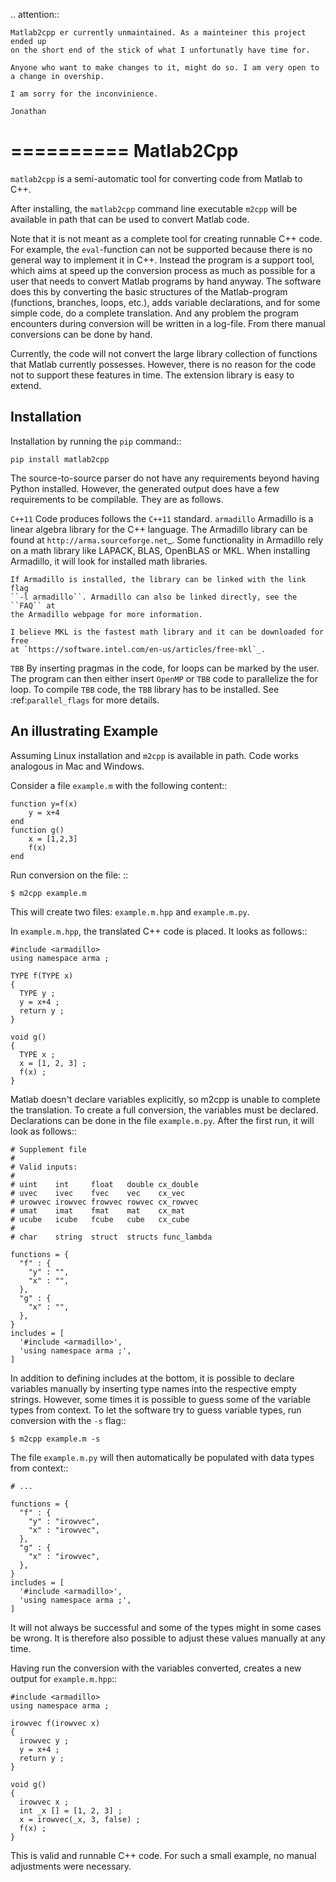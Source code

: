 .. attention::

    Matlab2cpp er currently unmaintained. As a mainteiner this project ended up
    on the short end of the stick of what I unfortunatly have time for.

    Anyone who want to make changes to it, might do so. I am very open to
    a change in overship.

    I am sorry for the inconvinience.

    Jonathan

==========
Matlab2Cpp
==========

``matlab2cpp`` is a semi-automatic tool for converting code from Matlab to C++.

After installing, the ``matlab2cpp`` command line executable ``m2cpp`` will be
available in path that can be used to convert Matlab code.

Note that it is not meant as a complete tool for creating runnable C++ code.
For example, the `eval`-function can not be supported because there is no
general way to implement it in C++. Instead the program is a support tool,
which aims at speed up the conversion process as much as possible for a user
that needs to convert Matlab programs by hand anyway. The software does this by
converting the basic structures of the Matlab-program (functions, branches,
loops, etc.), adds variable declarations, and for some simple code, do
a complete translation. And any problem the program encounters during
conversion will be written in a log-file. From there manual conversions can be
done by hand.

Currently, the code will not convert the large library collection of functions
that Matlab currently possesses. However, there is no reason for the code not
to support these features in time. The extension library is easy to extend.

Installation
------------
Installation by running the ``pip`` command::

    pip install matlab2cpp

The source-to-source parser do not have any requirements beyond having Python
installed. However, the generated output does have a few requirements to be
compilable. They are as follows.

``C++11``
    Code produces follows the ``C++11`` standard.
``armadillo``
    Armadillo is a linear algebra library for the C++ language. The Armadillo
    library can be found at `http://arma.sourceforge.net`_. Some functionality
    in Armadillo rely on a math library like LAPACK, BLAS, OpenBLAS or MKL.
    When installing Armadillo, it will look for installed math libraries.

    If Armadillo is installed, the library can be linked with the link flag
    ``-l armadillo``. Armadillo can also be linked directly, see the ``FAQ`` at
    the Armadillo webpage for more information.

    I believe MKL is the fastest math library and it can be downloaded for free
    at `https://software.intel.com/en-us/articles/free-mkl`_.
``TBB``
    By inserting pragmas in the code, for loops can be marked by the user. The
    program can then either insert ``OpenMP`` or ``TBB`` code to parallelize
    the for loop. To compile ``TBB`` code, the ``TBB`` library has to be
    installed. See :ref:`parallel_flags` for more details.

An illustrating Example
-----------------------

Assuming Linux installation and `m2cpp` is available in path. Code works
analogous in Mac and Windows.

Consider a file `example.m` with the following content::

    function y=f(x)
        y = x+4
    end
    function g()
        x = [1,2,3]
        f(x)
    end

Run conversion on the file: ::

    $ m2cpp example.m

This will create two files: ``example.m.hpp`` and ``example.m.py``.

In ``example.m.hpp``, the translated C++ code is placed. It looks as follows::

    #include <armadillo>
    using namespace arma ;

    TYPE f(TYPE x)
    {
      TYPE y ;
      y = x+4 ;
      return y ;
    }

    void g()
    {
      TYPE x ;
      x = [1, 2, 3] ;
      f(x) ;
    }

Matlab doesn't declare variables explicitly, so m2cpp is unable to complete
the translation.  To create a full conversion, the variables must be declared.
Declarations can be done in the file ``example.m.py``. After the first run, it
will look as follows::

    # Supplement file
    #
    # Valid inputs:
    #
    # uint    int     float   double cx_double
    # uvec    ivec    fvec    vec    cx_vec
    # urowvec irowvec frowvec rowvec cx_rowvec
    # umat    imat    fmat    mat    cx_mat
    # ucube   icube   fcube   cube   cx_cube
    #
    # char    string  struct  structs func_lambda

    functions = {
      "f" : {
        "y" : "",
        "x" : "",
      },
      "g" : {
        "x" : "",
      },
    }
    includes = [
      '#include <armadillo>',
      'using namespace arma ;',
    ]

In addition to defining includes at the bottom, it is possible to declare
variables manually by inserting type names into the respective empty strings.
However, some times it is possible to guess some of the variable types from
context.  To let the software try to guess variable types, run conversion with
the ``-s`` flag::

    $ m2cpp example.m -s

The file ``example.m.py`` will then automatically be populated with data types
from context::

    # ...

    functions = {
      "f" : {
        "y" : "irowvec",
        "x" : "irowvec",
      },
      "g" : {
        "x" : "irowvec",
      },
    }
    includes = [
      '#include <armadillo>',
      'using namespace arma ;',
    ]

It will not always be successful and some of the types might in some cases be
wrong. It is therefore also possible to adjust these values manually at any
time.

Having run the conversion with the variables converted, creates a new output
for ``example.m.hpp``::

    #include <armadillo>
    using namespace arma ;

    irowvec f(irowvec x)
    {
      irowvec y ;
      y = x+4 ;
      return y ;
    }

    void g()
    {
      irowvec x ;
      int _x [] = [1, 2, 3] ;
      x = irowvec(_x, 3, false) ;
      f(x) ;
    }

This is valid and runnable C++ code. For such a small example, no manual
adjustments were necessary.
